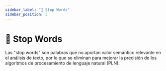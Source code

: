 ```yaml
---
sidebar_label: "🛑 Stop Words"
sidebar_position: 5
---
```


# 🛑 Stop Words

Las "stop words" son palabras que no aportan valor semántico relevante en el análisis de texto, por lo que se eliminan para mejorar la precisión de los algoritmos de procesamiento de lenguaje natural (PLN).
